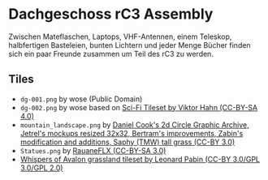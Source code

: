# Dachgeschoss rC3 Assembly

Zwischen Mateflaschen, Laptops, VHF-Antennen, einem Teleskop, halbfertigen
Basteleien, bunten Lichtern und jeder Menge Bücher finden sich ein paar Freunde
zusammen um Teil des rC3 zu werden.

## Tiles

- ```dg-001.png``` by wose (Public Domain)
- ```dg-002.png``` by wose based on [Sci-Fi Tileset by Viktor Hahn (CC-BY-SA 4.0)](https://opengameart.org/content/32x32-sci-fi-tileset)
- ```mountain_landscape.png``` by [Daniel Cook's 2d Circle Graphic Archive, Jetrel's mockups resized 32x32, Bertram's improvements, Zabin's modification and additions, Saphy (TMW) tall grass (CC-BY  3.0)](https://opengameart.org/content/2d-lost-garden-zelda-style-tiles-resized-to-32x32-with-additions)
- ```Statues.png``` by [RauaneFLX (CC-BY-SA 3.0)](https://opengameart.org/content/statues)
- [Whispers of Avalon grassland tileset by Leonard Pabin (CC-BY 3.0/GPL 3.0/GPL 2.0)](https://opengameart.org/content/whispers-of-avalon-grassland-tileset)
